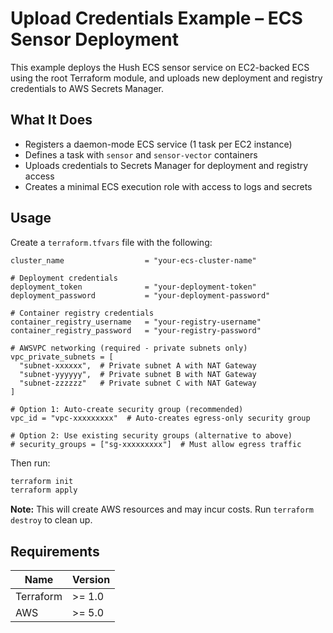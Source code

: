# Upload Credentials Example – ECS Sensor Deployment

This example deploys the Hush ECS sensor service on EC2-backed ECS using the root Terraform module, and uploads new deployment and registry credentials to AWS Secrets Manager.

## What It Does

- Registers a daemon-mode ECS service (1 task per EC2 instance)
- Defines a task with `sensor` and `sensor-vector` containers
- Uploads credentials to Secrets Manager for deployment and registry access
- Creates a minimal ECS execution role with access to logs and secrets

## Usage

Create a `terraform.tfvars` file with the following:

```hcl
cluster_name                  = "your-ecs-cluster-name"

# Deployment credentials
deployment_token              = "your-deployment-token"
deployment_password           = "your-deployment-password"

# Container registry credentials
container_registry_username   = "your-registry-username"
container_registry_password   = "your-registry-password"

# AWSVPC networking (required - private subnets only)
vpc_private_subnets = [
  "subnet-xxxxxx",  # Private subnet A with NAT Gateway
  "subnet-yyyyyy",  # Private subnet B with NAT Gateway
  "subnet-zzzzzz"   # Private subnet C with NAT Gateway
]

# Option 1: Auto-create security group (recommended)
vpc_id = "vpc-xxxxxxxxx"  # Auto-creates egress-only security group

# Option 2: Use existing security groups (alternative to above)
# security_groups = ["sg-xxxxxxxxx"]  # Must allow egress traffic
````

Then run:

```bash
terraform init
terraform apply
```

**Note:** This will create AWS resources and may incur costs. Run `terraform destroy` to clean up.

## Requirements

| Name      | Version |
| --------- | ------- |
| Terraform | >= 1.0  |
| AWS       | >= 5.0  |

